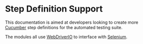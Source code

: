 # Step Definition Support

This documentation is aimed at developers looking to create more [Cucumber](https://cucumber.io/docs) step definitions
for the automated testing suite.

The modules all use [WebDriverIO](http://webdriver.io/) to interface with [Selenium](http://docs.seleniumhq.org/).

